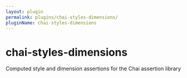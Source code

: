 ```yaml
---
layout: plugin
permalink: plugins/chai-styles-dimensions/
pluginName: chai-styles-dimensions
---
```


# chai-styles-dimensions
Computed style and dimension assertions for the Chai assertion library
